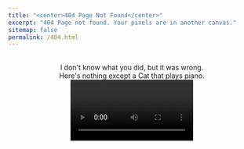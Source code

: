 ```yaml
---
title: "<center>404 Page Not Found</center>"
excerpt: "404 Page not found. Your pixels are in another canvas."
sitemap: false
permalink: /404.html
---
```

<br>
<center>I don't know what you did, but it was wrong.</center> 
<center>Here's nothing except a Cat that plays piano.</center>
<center><video controls width="250">

    <source src="/files/cat_piano.mp4"
            type="video/webm">

    <source src="/files/cat_piano.mp4"
            type="video/mp4">

    You can't watch this video, because you're Browser is trash.
</video></center>

